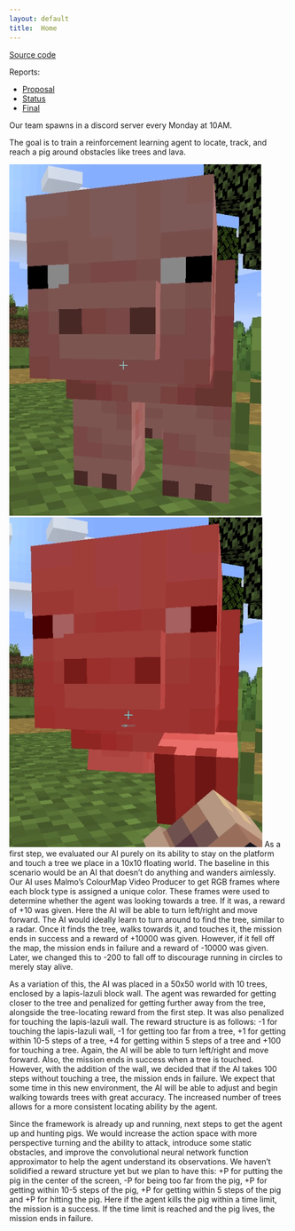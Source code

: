 ```yaml
---
layout: default
title:  Home
---
```


[Source code](https://github.com/kchian/MAI_Project)

Reports:

- [Proposal](proposal.html)
- [Status](status.html)
- [Final](final.html)

Our team spawns in a discord server every Monday at 10AM.

The goal is to train a reinforcement learning agent to locate, track, and reach a pig around obstacles like trees and lava.
  
![The Target](images/pig.png) ![The Destruction](images/pig2.png)
As a first step, we evaluated our AI purely on its ability to stay on the platform and touch a tree we place in a 10x10 floating world. The baseline in this scenario would be an AI that doesn’t do anything and wanders aimlessly. Our AI uses Malmo’s ColourMap Video Producer to get RGB frames where each block type is assigned a unique color. These frames were used to determine whether the agent was looking towards a tree. If it was, a reward of +10 was given. Here the AI will be able to turn left/right and move forward. The AI would ideally learn to turn around to find the tree, similar to a radar. Once it finds the tree, walks towards it, and touches it, the mission ends in success and a reward of +10000 was given. However, if it fell off the map, the mission ends in failure and a reward of -10000 was given. Later, we changed this to -200 to fall off to discourage running in circles to merely stay alive.

As a variation of this, the AI was placed in a 50x50 world with 10 trees, enclosed by a lapis-lazuli block wall. The agent was rewarded for getting closer to the tree and penalized for getting further away from the tree, alongside the tree-locating reward from the first step. It was also penalized for touching the lapis-lazuli wall. The reward structure is as follows: -1 for touching the lapis-lazuli wall, -1 for getting too far from a tree, +1 for getting within 10-5 steps of a tree, +4 for getting within 5 steps of a tree and +100 for touching a tree. Again, the AI will be able to turn left/right and move forward. Also, the mission ends in success when a tree is touched. However, with the addition of the wall, we decided that if the AI takes 100 steps without touching a tree, the mission ends in failure. We expect that some time in this new environment, the AI will be able to adjust and begin walking towards trees with great accuracy. The increased number of trees allows for a more consistent locating ability by the agent.

Since the framework is already up and running, next steps to get the agent up and hunting pigs. We would increase the action space with more perspective turning and the ability to attack, introduce some static obstacles, and improve the convolutional neural network function approximator to help the agent understand its observations. We haven’t solidified a reward structure yet but we plan to have this: +P for putting the pig in the center of the screen,  -P for being too far from the pig, +P for getting within 10-5 steps of the pig, +P for getting within 5 steps of the pig and +P for hitting the pig. Here if the agent kills the pig within a time limit, the mission is a success. If the time limit is reached and the pig lives, the mission ends in failure.
